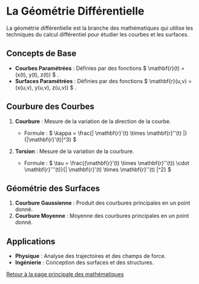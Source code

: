 # La Géométrie Différentielle

La géométrie différentielle est la branche des mathématiques qui utilise les techniques du calcul différentiel pour étudier les courbes et les surfaces.

## Concepts de Base

- **Courbes Paramétrées** : Définies par des fonctions $  \mathbf{r}(t) = (x(t), y(t), z(t)) $ .
- **Surfaces Paramétrées** : Définies par des fonctions $  \mathbf{r}(u,v) = (x(u,v), y(u,v), z(u,v)) $ .

## Courbure des Courbes

1. **Courbure** : Mesure de la variation de la direction de la courbe.
   - Formule : $  \kappa = \frac{| \mathbf{r}'(t) \times \mathbf{r}''(t) |}{|\mathbf{r}'(t)|^3} $ 

2. **Torsion** : Mesure de la variation de la courbure.
   - Formule : $  \tau = \frac{(\mathbf{r}'(t) \times \mathbf{r}''(t)) \cdot \mathbf{r}'''(t)}{| \mathbf{r}'(t) \times \mathbf{r}''(t) |^2} $ 

## Géométrie des Surfaces

1. **Courbure Gaussienne** : Produit des courbures principales en un point donné.
2. **Courbure Moyenne** : Moyenne des courbures principales en un point donné.

## Applications

- **Physique** : Analyse des trajectoires et des champs de force.
- **Ingénierie** : Conception des surfaces et des structures.

[Retour à la page principale des mathématiques](maths.md)
